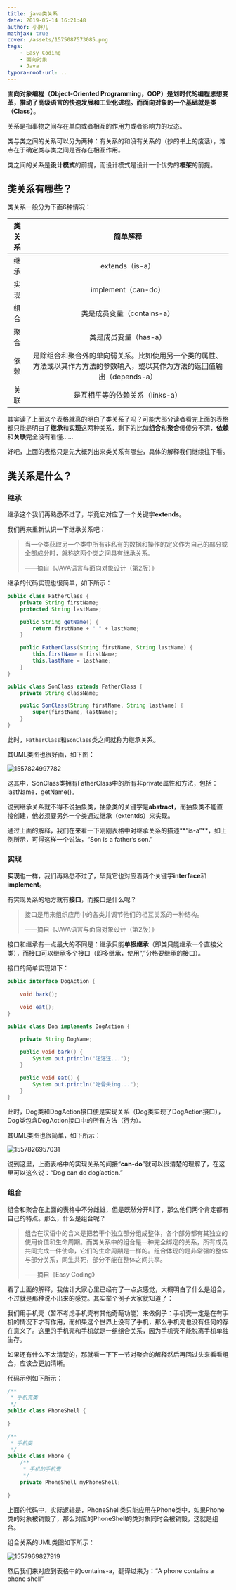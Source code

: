 ```yaml
---
title: java类关系
date: 2019-05-14 16:21:48
author: 小胖儿
mathjax: true
cover: /assets/1575087573085.png
tags:
	- Easy Coding
	- 面向对象
	- Java
typora-root-url: ..
---
```


**面向对象编程（Object-Oriented Programming，OOP）**是划时代的编程思想变革，推动了高级语言的快速发展和工业化进程。而面向对象的一个基础就是**类（Class）**。

关系是指事物之间存在单向或者相互的作用力或者影响力的状态。

类与类之间的关系可以分为两种：有关系的和没有关系的（抄的书上的废话），难点在于确定类与类之间是否存在相互作用。

类之间的关系是**设计模式**的前提，而设计模式是设计一个优秀的**框架**的前提。

<!-- more -->

## 类关系有哪些？

类关系一般分为下面6种情况：

| 类关系 |                           简单解释                           |
| :----: | :----------------------------------------------------------: |
|  继承  |                       extends（is-a）                        |
|  实现  |                     implement（can-do）                      |
|  组合  |                  类是成员变量（contains-a）                  |
|  聚合  |                    类是成员变量（has-a）                     |
|  依赖  | 是除组合和聚合外的单向弱关系。比如使用另一个类的属性、方法或以其作为方法的参数输入，或以其作为方法的返回值输出（depends-a） |
|  关联  |               是互相平等的依赖关系（links-a）                |

其实读了上面这个表格就真的明白了类关系了吗？可能大部分读者看完上面的表格都只能是明白了**继承**和**实现**这两种关系，剩下的比如**组合**和**聚合**傻傻分不清，**依赖**和**关联**完全没有看懂……

好吧，上面的表格只是先大概列出来类关系有哪些，具体的解释我们继续往下看。

## 类关系是什么？

### 继承

继承这个我们再熟悉不过了，毕竟它对应了一个关键字**extends**。

我们再来重新认识一下继承关系吧：

> 当一个类获取另一个类中所有非私有的数据和操作的定义作为自己的部分或全部成分时，就称这两个类之间具有继承关系。
>
> ——摘自《JAVA语言与面向对象设计（第2版）》

继承的代码实现也很简单，如下所示：

```java
public class FatherClass {
    private String firstName;
    protected String lastName;

    public String getName() {
        return firstName + " " + lastName;
    }

    public FatherClass(String firstName, String lastName) {
        this.firstName = firstName;
        this.lastName = lastName;
    }
}

public class SonClass extends FatherClass {
    private String className;

    public SonClass(String firstName, String lastName) {
        super(firstName, lastName);
    }
}
```

此时，`FatherClass`和`SonClass`类之间就称为继承关系。

其UML类图也很好画，如下图：

![1557824997782](/assets/1557824997782.png)

这其中，SonClass类拥有FatherClass中的所有非private属性和方法，包括：lastName，getName()。

说到继承关系就不得不说抽象类，抽象类的关键字是**abstract**，而抽象类不能直接创建，他必须要另外一个类通过继承（extentds）来实现。

通过上面的解释，我们在来看一下刚刚表格中对继承关系的描述**“is-a”**，如上例所示，可得这样一个说法，“Son is a father’s son.”

### 实现

**实现**也一样，我们再熟悉不过了，毕竟它也对应着两个关键字**interface**和**implement**。

有实现关系的地方就有**接口**，而接口是什么呢？

> 接口是用来组织应用中的各类并调节他们的相互关系的一种结构。
>
> ——摘自《JAVA语言与面向对象设计（第2版）》

接口和继承有一点最大的不同是：继承只能**单根继承**（即类只能继承一个直接父类），而接口可以继承多个接口（即多继承，使用“,”分格要继承的接口）。

接口的简单实现如下：

```java
public interface DogAction {
    
    void bark();

    void eat();
}

public class Doa implements DogAction {
    
    private String DogName;

    public void bark() {
        System.out.println("汪汪汪...");
    }

    public void eat() {
        System.out.println("吃骨头ing...");
    }
}
```

此时，Dog类和DogAction接口便是实现关系（Dog类实现了DogAction接口），Dog类包含DogAction接口中的所有方法（行为）。

其UML类图也很简单，如下所示：

![1557826957031](/assets/1557826957031.png)

说到这里，上面表格中的实现关系的间接“**can-do**”就可以很清楚的理解了，在这里可以这么说：“Dog can do dog’action.”

### 组合

组合和聚合在上面的表格中不分雌雄，但是既然分开叫了，那么他们两个肯定都有自己的特点。那么，什么是组合呢？

> 组合在汉语中的含义是把若干个独立部分组成整体，各个部分都有其独立的使用价值和生命周期。而类关系中的组合是一种完全绑定的关系，所有成员共同完成一件使命，它们的生命周期是一样的。组合体现的是非常强的整体与部分关系，同生共死，部分不能在整体之间共享。
>
> ——摘自《Easy Coding》

看了上面的解释，我估计大家心里已经有了一点点感觉，大概明白了什么是组合，不过就是那种说不出来的感觉。其实举个例子大家就知道了：

​	我们用手机壳（暂不考虑手机壳有其他奇葩功能）来做例子：手机壳一定是在有手机的情况下才有作用，而如果这个世界上没有了手机，那么手机壳也没有任何的存在意义了。这里的手机壳和手机就是一组组合关系，因为手机壳不能脱离手机单独生存。

如果还有什么不太清楚的，那就看一下下一节对聚合的解释然后再回过头来看看组合，应该会更加清晰。

代码示例如下所示：

```java
/** 
 * 手机壳类
 */
public class PhoneShell {
    
}

/**
 * 手机类
 */
public class Phone {
    /**
     * 手机的手机壳
     */
    private PhoneShell myPhoneShell;
    
}
```

上面的代码中，实际逻辑是，PhoneShell类只能应用在Phone类中，如果Phone类的对象被销毁了，那么对应的PhoneShell的类对象同时会被销毁，这就是组合。

组合关系的UML类图如下所示：

![1557969827919](/assets/1557969827919.png)

然后我们来对应到表格中的contains-a，翻译过来为：“A phone contains a phone shell”

